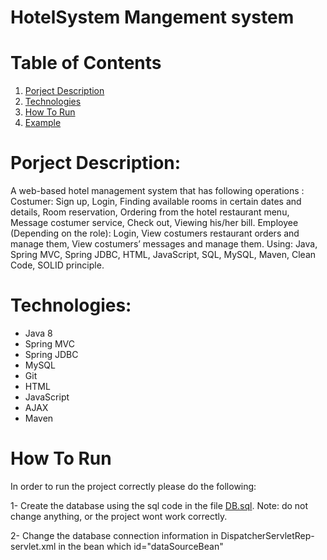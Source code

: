 # HotelSystem Mangement system 

# Table of Contents

1. [Porject Description](#porject-description)
2. [Technologies](#technologies)
3. [How To Run](#how-to-run)
4. [Example](#example)


# Porject Description:


A web-based hotel management system that has following operations :
Costumer: Sign up, Login, Finding available rooms in certain dates and details, Room reservation, Ordering from the hotel restaurant menu, Message costumer service, Check out, Viewing his/her bill.
Employee (Depending on the role): Login, View costumers restaurant orders and manage them, View costumers’ messages and manage them.
Using: Java, Spring MVC, Spring JDBC, HTML, JavaScript, SQL, MySQL, Maven, Clean Code, SOLID principle.

# Technologies:

- Java 8
- Spring MVC
- Spring JDBC
- MySQL
- Git
- HTML
- JavaScript
- AJAX
- Maven

# How To Run

In order to run the project correctly please do the following:

1- Create the database using the sql code in the file [DB.sql](https://github.com/Enas-Ij/MapReduce/tree/master/reducerNode). Note: do not change anything, or the project wont work correctly.

2- Change the database connection information in DispatcherServletRep-servlet.xml in the bean which id="dataSourceBean"

